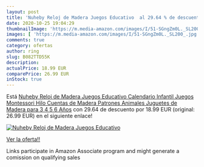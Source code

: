```yaml
---
layout: post
title: 'Nuheby Reloj de Madera Juegos Educativo  al 29.64 % de descuento'
date: 2020-10-25 19:04:29
thumbnailImage: 'https://m.media-amazon.com/images/I/51-SGngZm0L._SL200_.jpg'
images: [ 'https://m.media-amazon.com/images/I/51-SGngZm0L._SL200_.jpg' ]
comments: true
category: ofertas
author: ring
slug: B082TTD55K
description:
actualPrice: 18.99 EUR
comparePrice: 26.99 EUR
inStock: true
---
```


Está [Nuheby Reloj de Madera Juegos Educativo Calendario Infantil Juegos Montessori Hilo Cuentas de Madera Patrones Animales Juguetes de Madera para 3 4 5 6 Años](https://www.amazon.es/dp/B082TTD55K/?tag=tolees-21) con 29.64 de descuento por 18.99 EUR (original: 26.99 EUR) en el siguiente enlace!

[![Nuheby Reloj de Madera Juegos Educativo ](https://m.media-amazon.com/images/I/51-SGngZm0L._SL200_.jpg)](https://www.amazon.es/dp/B082TTD55K/?tag=tolees-21)

[Ver la oferta!!](https://www.amazon.es/dp/B082TTD55K/?tag=tolees-21)

Links participate in Amazon Associate program and might generate a comission on qualifying sales


